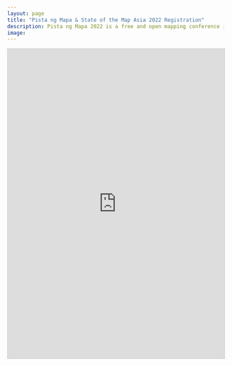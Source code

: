 ```yaml
---
layout: page
title: "Pista ng Mapa & State of the Map Asia 2022 Registration"
description: Pista ng Mapa 2022 is a free and open mapping conference in the Philippines
image:
---
```


<iframe class="airtable-embed" src="https://airtable.com/embed/shrIeva7dJNivAUBq" frameborder="0" onmousewheel="" width="100%" height="720" style="background: transparent; border: 1px solid #ccc;"></iframe>